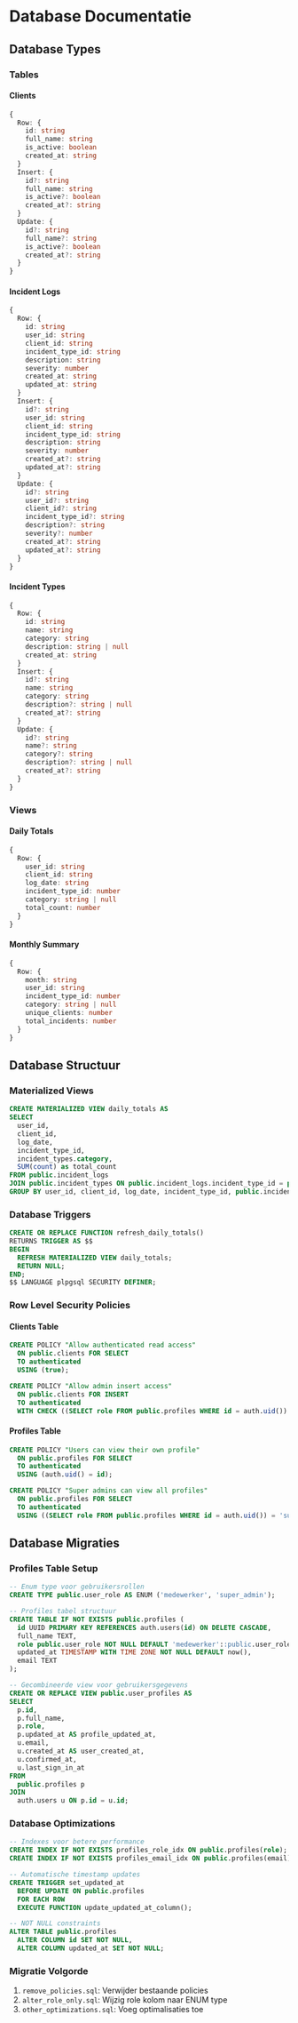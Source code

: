 # Database Documentatie

## Database Types

### Tables

#### Clients
```typescript
{
  Row: {
    id: string
    full_name: string
    is_active: boolean
    created_at: string
  }
  Insert: {
    id?: string
    full_name: string
    is_active?: boolean
    created_at?: string
  }
  Update: {
    id?: string
    full_name?: string
    is_active?: boolean
    created_at?: string
  }
}
```

#### Incident Logs
```typescript
{
  Row: {
    id: string
    user_id: string
    client_id: string
    incident_type_id: string
    description: string
    severity: number
    created_at: string
    updated_at: string
  }
  Insert: {
    id?: string
    user_id: string
    client_id: string
    incident_type_id: string
    description: string
    severity: number
    created_at?: string
    updated_at?: string
  }
  Update: {
    id?: string
    user_id?: string
    client_id?: string
    incident_type_id?: string
    description?: string
    severity?: number
    created_at?: string
    updated_at?: string
  }
}
```

#### Incident Types
```typescript
{
  Row: {
    id: string
    name: string
    category: string
    description: string | null
    created_at: string
  }
  Insert: {
    id?: string
    name: string
    category: string
    description?: string | null
    created_at?: string
  }
  Update: {
    id?: string
    name?: string
    category?: string
    description?: string | null
    created_at?: string
  }
}
```

### Views

#### Daily Totals
```typescript
{
  Row: {
    user_id: string
    client_id: string
    log_date: string
    incident_type_id: number
    category: string | null
    total_count: number
  }
}
```

#### Monthly Summary
```typescript
{
  Row: {
    month: string
    user_id: string
    incident_type_id: number
    category: string | null
    unique_clients: number
    total_incidents: number
  }
}
```

## Database Structuur

### Materialized Views
```sql
CREATE MATERIALIZED VIEW daily_totals AS
SELECT 
  user_id, 
  client_id,
  log_date, 
  incident_type_id,
  incident_types.category,
  SUM(count) as total_count
FROM public.incident_logs
JOIN public.incident_types ON public.incident_logs.incident_type_id = public.incident_types.id
GROUP BY user_id, client_id, log_date, incident_type_id, public.incident_types.category;
```

### Database Triggers
```sql
CREATE OR REPLACE FUNCTION refresh_daily_totals()
RETURNS TRIGGER AS $$
BEGIN
  REFRESH MATERIALIZED VIEW daily_totals;
  RETURN NULL;
END;
$$ LANGUAGE plpgsql SECURITY DEFINER;
```

### Row Level Security Policies

#### Clients Table
```sql
CREATE POLICY "Allow authenticated read access" 
  ON public.clients FOR SELECT 
  TO authenticated 
  USING (true);

CREATE POLICY "Allow admin insert access" 
  ON public.clients FOR INSERT 
  TO authenticated 
  WITH CHECK ((SELECT role FROM public.profiles WHERE id = auth.uid()) IN ('beheerder', 'super_admin'));
```

#### Profiles Table
```sql
CREATE POLICY "Users can view their own profile" 
  ON public.profiles FOR SELECT 
  TO authenticated
  USING (auth.uid() = id);

CREATE POLICY "Super admins can view all profiles" 
  ON public.profiles FOR SELECT 
  TO authenticated
  USING ((SELECT role FROM public.profiles WHERE id = auth.uid()) = 'super_admin');
```

## Database Migraties

### Profiles Table Setup
```sql
-- Enum type voor gebruikersrollen
CREATE TYPE public.user_role AS ENUM ('medewerker', 'super_admin');

-- Profiles tabel structuur
CREATE TABLE IF NOT EXISTS public.profiles (
  id UUID PRIMARY KEY REFERENCES auth.users(id) ON DELETE CASCADE,
  full_name TEXT,
  role public.user_role NOT NULL DEFAULT 'medewerker'::public.user_role,
  updated_at TIMESTAMP WITH TIME ZONE NOT NULL DEFAULT now(),
  email TEXT
);

-- Gecombineerde view voor gebruikersgegevens
CREATE OR REPLACE VIEW public.user_profiles AS
SELECT 
  p.id,
  p.full_name,
  p.role,
  p.updated_at AS profile_updated_at,
  u.email,                           
  u.created_at AS user_created_at,   
  u.confirmed_at,
  u.last_sign_in_at
FROM 
  public.profiles p
JOIN 
  auth.users u ON p.id = u.id;
```

### Database Optimizations
```sql
-- Indexes voor betere performance
CREATE INDEX IF NOT EXISTS profiles_role_idx ON public.profiles(role);
CREATE INDEX IF NOT EXISTS profiles_email_idx ON public.profiles(email);

-- Automatische timestamp updates
CREATE TRIGGER set_updated_at
  BEFORE UPDATE ON public.profiles
  FOR EACH ROW
  EXECUTE FUNCTION update_updated_at_column();

-- NOT NULL constraints
ALTER TABLE public.profiles 
  ALTER COLUMN id SET NOT NULL,
  ALTER COLUMN updated_at SET NOT NULL;
```

### Migratie Volgorde
1. `remove_policies.sql`: Verwijder bestaande policies
2. `alter_role_only.sql`: Wijzig role kolom naar ENUM type
3. `other_optimizations.sql`: Voeg optimalisaties toe 